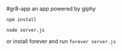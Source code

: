 #gr8-app
an app powered by giphy

`npm install`

`node server.js`

or install forever and run `forever server.js`
